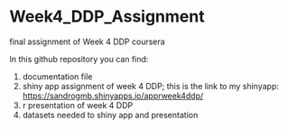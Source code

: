 # Week4_DDP_Assignment
final assignment of Week 4 DDP coursera


In this github repository you can find:
1. documentation file
2. shiny app assignment of week 4 DDP; this is the link to my shinyapp:
                https://sandrogmb.shinyapps.io/apprweek4ddp/
3. r presentation of week 4 DDP
4. datasets needed to shiny app and presentation

